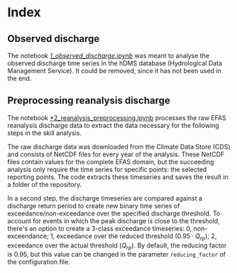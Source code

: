 # Index

## Observed discharge

The notebook [*1_observed_discharge.ipynb*](https://github.com/casadoj/EFAS_skill/blob/main/notebook/1_observed_discharge.ipynb) was meant to analyse the observed discharge time series in the hDMS database (Hydrological Data Management Service). It could be removed, since it has not been used in the end.

## Preprocessing reanalysis discharge

The notebook [*2_reanalysis_preprocessing.ipynb](https://github.com/casadoj/EFAS_skill/blob/main/notebook/2_reanalysis_preprocessing.ipynb) processes the raw EFAS reanalysis discharge data to extract the data necessary for the following steps in the skill analysis.

The raw discharge data was downloaded from the Climate Data Store (CDS) and consists of NetCDF files for every year of the analysis. These NetCDF files contain values for the complete EFAS domain, but the succeeding analysis only require the time series for specific points: the selected reporting points. The code extracts these timeseries and saves the result in a folder of the repository.

In a second step, the discharge timeseries are compared against a discharge return period to create new binary time series of exceedance/non-exceedance over the specified discharge threshold. To account for events in which the peak discharge is close to the threshold, there's an option to create a 3-class exceedance timeseries: 0, non-exceendance; 1, exceedance over the reduced threshold ($0.95\cdot Q_{rp}$); 2, exceedance over the actual threshold ($Q_{rp}$). By default, the reducing factor is $0.95$, but this value can be changed in the parameter `reducing_factor` of the configuration file.